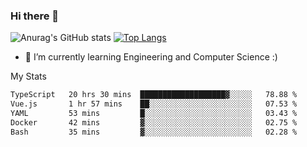 ### Hi there 👋

![Anurag's GitHub stats](https://github-readme-stats.vercel.app/api?username=MatteoIorio11&show_icons=true&theme=dark) 
[![Top Langs](https://github-readme-stats.vercel.app/api/top-langs/?username=MatteoIorio11&theme=dark)](https://github.com/MatteoIorio11/github-readme-stats)

- 🌱 I’m currently learning Engineering and Computer Science :)

<!--
**MatteoIorio11/MatteoIorio11** is a ✨ _special_ ✨ repository because its `README.md` (this file) appears on your GitHub profile.

Here are some ideas to get you started:

- 🔭 I’m currently working on ...
- 🌱 I’m currently learning ...
- 👯 I’m looking to collaborate on ...
- 🤔 I’m looking for help with ...
- 💬 Ask me about ...
- 📫 How to reach me: ...
- 😄 Pronouns: ...
- ⚡ Fun fact: ...
-->
My Stats
<!--START_SECTION:waka-->

```txt
TypeScript   20 hrs 30 mins  ███████████████████▓░░░░░   78.88 %
Vue.js       1 hr 57 mins    ██░░░░░░░░░░░░░░░░░░░░░░░   07.53 %
YAML         53 mins         █░░░░░░░░░░░░░░░░░░░░░░░░   03.43 %
Docker       42 mins         ▓░░░░░░░░░░░░░░░░░░░░░░░░   02.75 %
Bash         35 mins         ▓░░░░░░░░░░░░░░░░░░░░░░░░   02.28 %
```

<!--END_SECTION:waka-->
